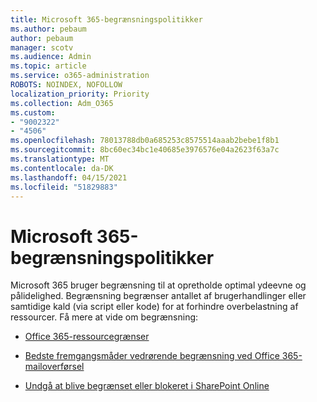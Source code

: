 ```yaml
---
title: Microsoft 365-begrænsningspolitikker
ms.author: pebaum
author: pebaum
manager: scotv
ms.audience: Admin
ms.topic: article
ms.service: o365-administration
ROBOTS: NOINDEX, NOFOLLOW
localization_priority: Priority
ms.collection: Adm_O365
ms.custom:
- "9002322"
- "4506"
ms.openlocfilehash: 78013788db0a685253c8575514aaab2bebe1f8b1
ms.sourcegitcommit: 8bc60ec34bc1e40685e3976576e04a2623f63a7c
ms.translationtype: MT
ms.contentlocale: da-DK
ms.lasthandoff: 04/15/2021
ms.locfileid: "51829883"
---
```

# <a name="microsoft-365-throttle-policies"></a>Microsoft 365-begrænsningspolitikker

Microsoft 365 bruger begrænsning til at opretholde optimal ydeevne og pålidelighed. Begrænsning begrænser antallet af brugerhandlinger eller samtidige kald (via script eller kode) for at forhindre overbelastning af ressourcer. Få mere at vide om begrænsning:

- [Office 365-ressourcegrænser](https://docs.microsoft.com/office365/Enterprise/office-365-resource-limits)

- [Bedste fremgangsmåder vedrørende begrænsning ved Office 365-mailoverførsel](https://docs.microsoft.com/exchange/mailbox-migration/office-365-migration-best-practices#office-365-throttling)

- [Undgå at blive begrænset eller blokeret i SharePoint Online](https://docs.microsoft.com/sharepoint/dev/general-development/how-to-avoid-getting-throttled-or-blocked-in-sharepoint-online)
